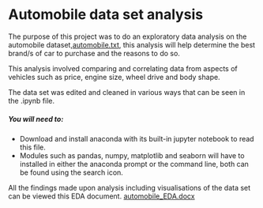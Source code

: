# Automobile data set analysis
The purpose of this project was to do an exploratory data analysis on the automobile dataset,[automobile.txt](https://github.com/DVan-de-yar/git/files/7490377/automobile.txt), this analysis will help determine the best brand/s of car to purchase and the reasons to do so.

This analysis involved comparing and correlating data from aspects of vehicles such as price, engine size, wheel drive and body shape.

The data set was edited and cleaned in various ways that can be seen in the .ipynb file.

##### You will need to:
* Download and install anaconda with its built-in jupyter notebook to read this file.
* Modules such as pandas, numpy, matplotlib and seaborn will have to installed in either the anaconda prompt or the command line, both can be found using the search icon.

All the findings made upon analysis including visualisations of the data set can be viewed this EDA document.
[automobile_EDA.docx](https://github.com/DVan-de-yar/git/files/7490376/automobile_EDA.docx)
